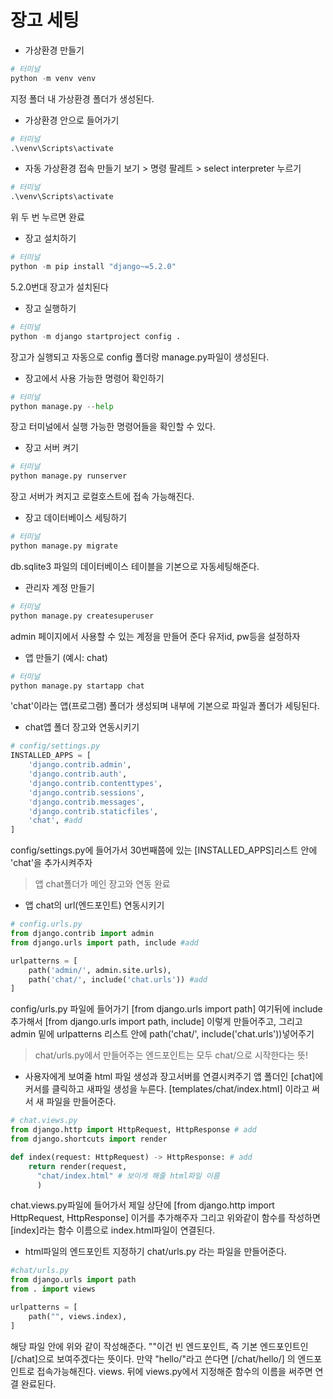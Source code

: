 # 장고 세팅


- 가상환경 만들기
```python
# 터미널
python -m venv venv
```
지정 폴더 내 가상환경 폴더가 생성된다.

- 가상환경 안으로 들어가기
```python
# 터미널
.\venv\Scripts\activate
```

- 자동 가상환경 접속 만들기
보기 > 명령 팔레트 > select interpreter 누르기
```python
# 터미널
.\venv\Scripts\activate
```
위 두 번 누르면 완료

- 장고 설치하기
```python
# 터미널
python -m pip install "django~=5.2.0"
```
5.2.0번대 장고가 설치된다

- 장고 실행하기
```python
# 터미널
python -m django startproject config .
```
장고가 실행되고 자동으로 config 폴더랑 manage.py파일이 생성된다.

- 장고에서 사용 가능한 명령어 확인하기
```python
# 터미널
python manage.py --help
```
장고 터미널에서 실행 가능한 명령어들을 확인할 수 있다.

- 장고 서버 켜기
```python
# 터미널
python manage.py runserver
```
장고 서버가 켜지고 로컬호스트에 접속 가능해진다.

- 장고 데이터베이스 세팅하기
```python
# 터미널
python manage.py migrate
```
db.sqlite3 파일의 데이터베이스 테이블을 기본으로 자동세팅해준다.

- 관리자 계정 만들기
```python
# 터미널
python manage.py createsuperuser
```
admin 페이지에서 사용할 수 있는 계정을 만들어 준다
유저id, pw등을 설정하자

- 앱 만들기 (예시: chat)
```python
# 터미널
python manage.py startapp chat
```
'chat'이라는 앱(프로그램) 폴더가 생성되며 내부에 기본으로 파일과 폴더가 세팅된다.

- chat앱 폴더 장고와 연동시키기
```python
# config/settings.py
INSTALLED_APPS = [
    'django.contrib.admin',
    'django.contrib.auth',
    'django.contrib.contenttypes',
    'django.contrib.sessions',
    'django.contrib.messages',
    'django.contrib.staticfiles',
    'chat', #add
]
```
config/settings.py에 들어가서
30번째쯤에 있는 [INSTALLED_APPS]리스트 안에
'chat'을 추가시켜주자
> 앱 chat폴더가 메인 장고와 연동 완료

- 앱 chat의 url(엔드포인트) 연동시키기

```python
# config.urls.py
from django.contrib import admin
from django.urls import path, include #add

urlpatterns = [
    path('admin/', admin.site.urls),
    path('chat/', include('chat.urls')) #add
]
```

config/urls.py 파일에 들어가기
[from django.urls import path] 여기뒤에 include 추가해서
[from django.urls import path, include] 이렇게 만들어주고,
그리고 admin 밑에 urlpatterns 리스트 안에
path('chat/', include('chat.urls'))넣어주기
> chat/urls.py에서 만들어주는 엔드포인트는 모두 chat/으로 시작한다는 뜻!

- 사용자에게 보여줄 html 파일 생성과 장고서버를 연결시켜주기
앱 폴더인 [chat]에 커서를 클릭하고 새파일 생성을 누른다.
[templates/chat/index.html] 이라고 써서 새 파일을 만들어준다.

```python
# chat.views.py
from django.http import HttpRequest, HttpResponse # add
from django.shortcuts import render

def index(request: HttpRequest) -> HttpResponse: # add
    return render(request,
      "chat/index.html" # 보이게 해줄 html파일 이름
      )
```

chat.views.py파일에 들어가서 제일 상단에
[from django.http import HttpRequest, HttpResponse] 이거를 추가해주자
그리고 위와같이 함수를 작성하면 [index]라는 함수 이름으로 index.html파일이 연결된다.

- html파일의 엔드포인트 지정하기
chat/urls.py 라는 파일을 만들어준다.

```python
#chat/urls.py
from django.urls import path
from . import views

urlpatterns = [
    path("", views.index),
]
```

해당 파일 안에 위와 같이 작성해준다.
""이건 빈 엔드포인트, 즉 기본 엔드포인트인 [/chat]으로 보여주겠다는 뜻이다.
만약 "hello/"라고 쓴다면 [/chat/hello/] 의 엔드포인트로 접속가능해진다.
views. 뒤에 views.py에서 지정해준 함수의 이름을 써주면 연결 완료된다.
